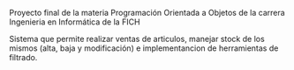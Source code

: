 Proyecto final de la materia Programación Orientada a Objetos de la carrera Ingenieria en Informática de la FICH

Sistema que permite realizar ventas de articulos, manejar stock de los mismos (alta, baja y modificación) e implementancion de herramientas de filtrado.
